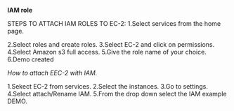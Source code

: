 **IAM role**

STEPS TO ATTACH IAM ROLES TO EC-2:
1.Select services from the home page.


2.Select roles and create roles.
3.Select EC-2 and click on permissions.
4.Select Amazon s3 full access.
5.Give the role name of your choice.
6.Demo created

*How to attach EEC-2 with IAM.*

1.Sekect EC-2 from services.
2.Select the instances.
3.Go to settings.
4.Select attach/Rename IAM.
5.From the drop down select the IAM example DEMO.
